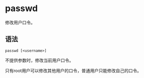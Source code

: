 # passwd
修改用户口令。

## 语法
`passwd [<username>]`

不提供参数时，修改当前用户口令。

只有root用户可以修改其他用户的口令，普通用户只能修改自己的口令。
